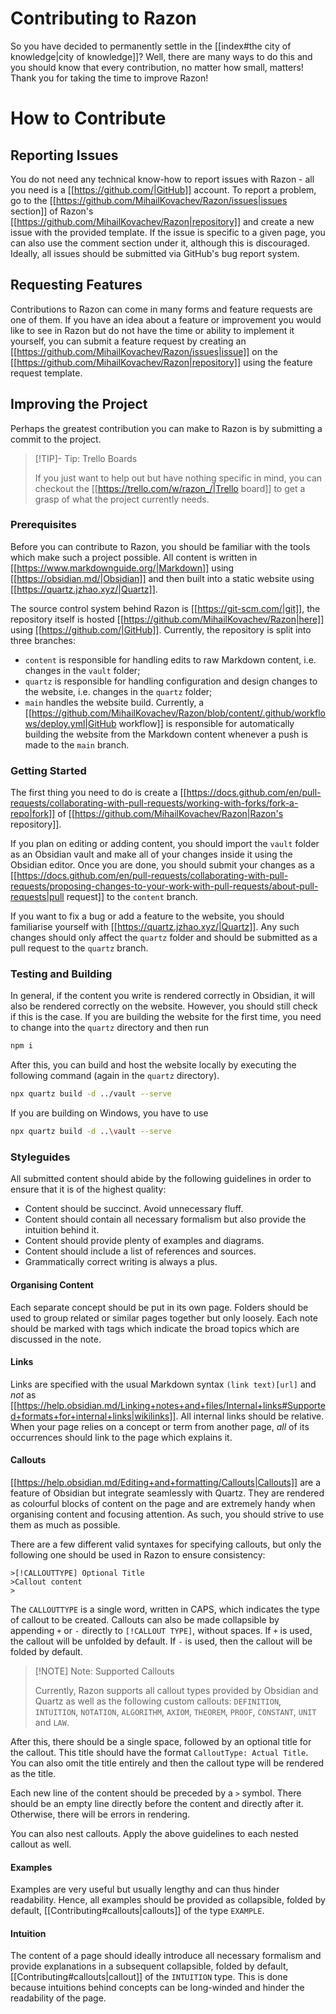 # Contributing to Razon

So you have decided to permanently settle in the [[index#the city of knowledge|city of knowledge]]? Well, there are many ways to do this and you should know that every contribution, no matter how small, matters! Thank you for taking the time to improve Razon!

# How to Contribute

## Reporting Issues

You do not need any technical know-how to report issues with Razon - all you need is a [[https://github.com/|GitHub]] account. To report a problem, go to the [[https://github.com/MihailKovachev/Razon/issues|issues section]] of Razon's [[https://github.com/MihailKovachev/Razon|repository]] and create a new issue with the provided template. If the issue is specific to a given page, you can also use the comment section under it, although this is discouraged. Ideally, all issues should be submitted via GitHub's bug report system.

## Requesting Features

Contributions to Razon can come in many forms and feature requests are one of them. If you have an idea about a feature or improvement you would like to see in Razon but do not have the time or ability to implement it yourself, you can submit a feature request by creating an [[https://github.com/MihailKovachev/Razon/issues|issue]] on the [[https://github.com/MihailKovachev/Razon|repository]] using the feature request template.

## Improving the Project

Perhaps the greatest contribution you can make to Razon is by submitting a commit to the project. 

>[!TIP]- Tip: Trello Boards
>
>If you just want to help out but have nothing specific in mind, you can checkout the [[https://trello.com/w/razon_/|Trello board]] to get a grasp of what the project currently needs.
>

### Prerequisites

Before you can contribute to Razon, you should be familiar with the tools which make such a project possible. All content is written in [[https://www.markdownguide.org/|Markdown]] using [[https://obsidian.md/|Obsidian]] and then built into a static website using [[https://quartz.jzhao.xyz/|Quartz]].

The source control system behind Razon is [[https://git-scm.com/|git]], the repository itself is hosted [[https://github.com/MihailKovachev/Razon|here]] using [[https://github.com/|GitHub]]. Currently, the repository is split into three branches:
-  `content` is responsible for handling edits to raw Markdown content, i.e. changes in the `vault` folder;
- `quartz` is responsible for handling configuration and design changes to the website, i.e. changes in the `quartz` folder;
- `main` handles the website build. Currently, a [[https://github.com/MihailKovachev/Razon/blob/content/.github/workflows/deploy.yml|GitHub workflow]] is responsible for automatically building the website from the Markdown content whenever a push is made to the `main` branch. 

### Getting Started

The first thing you need to do is create a [[https://docs.github.com/en/pull-requests/collaborating-with-pull-requests/working-with-forks/fork-a-repo|fork]] of [[https://github.com/MihailKovachev/Razon|Razon's repository]]. 

If you plan on editing or adding content, you should import the `vault` folder as an Obsidian vault and make all of your changes inside it using the Obsidian editor. Once you are done, you should submit your changes as a [[https://docs.github.com/en/pull-requests/collaborating-with-pull-requests/proposing-changes-to-your-work-with-pull-requests/about-pull-requests|pull request]] to the `content` branch.

If you want to fix a bug or add a feature to the website, you should familiarise yourself with [[https://quartz.jzhao.xyz/|Quartz]]. Any such changes should only affect the `quartz` folder and should be submitted as a pull request to the `quartz` branch.

### Testing and Building

In general, if the content you write is rendered correctly in Obsidian, it will also be rendered correctly on the website. However, you should still check if this is the case. If you are building the website for the first time, you need to change into the `quartz` directory and then run

```bash
npm i
```

After this, you can build and host the website locally by executing the following command (again in the `quartz` directory).

```bash
npx quartz build -d ../vault --serve
```

If you are building on Windows, you have to use

```bash
npx quartz build -d ..\vault --serve
```

### Styleguides

All submitted content should abide by the following guidelines in order to ensure that it is of the highest quality:
- Content should be succinct. Avoid unnecessary fluff.
- Content should contain all necessary formalism but also provide the intuition behind it.
- Content should provide plenty of examples and diagrams.
- Content should include a list of references and sources.
- Grammatically correct writing is always a plus.

#### Organising Content

Each separate concept should be put in its own page. Folders should be used to group related or similar pages together but only loosely. Each note should be marked with tags which indicate the broad topics which are discussed in the note.

#### Links

Links are specified with the usual Markdown syntax `(link text)[url]` and *not* as [[https://help.obsidian.md/Linking+notes+and+files/Internal+links#Supported+formats+for+internal+links|wikilinks]]. All internal links should be relative. When your page relies on a concept or term from another page, *all* of its occurrences should link to the page which explains it.

#### Callouts

[[https://help.obsidian.md/Editing+and+formatting/Callouts|Callouts]] are a feature of Obsidian but integrate seamlessly with Quartz. They are rendered as colourful blocks of content on the page and are extremely handy when organising content and focusing attention. As such, you should strive to use them as much as possible. 

There are a few different valid syntaxes for specifying callouts, but only the following one should be used in Razon to ensure consistency:

```
>[!CALLOUTTYPE] Optional Title
>Callout content
>
```

<!-- Quartz's renderer currently has an issue which appends an additional "greater than" sign before "Callout content" if the correct syntax for a callout is written in a code block. Hence, the above code block actually contains incorrect callout syntax, but will be rendered correctly as a code block. Nevertheless, this issue does not extend to actual callouts and so you should use the proper syntax when specifying them. -->

The `CALLOUTTYPE` is a single word, written in CAPS, which indicates the type of callout to be created. Callouts can also be made collapsible by appending `+` or `-` directly to `[!CALLOUT TYPE]`, without spaces. If `+` is used, the callout will be unfolded by default. If `-` is used, then the callout will be folded by default. 

>[!NOTE] Note: Supported Callouts
>
>Currently, Razon supports all callout types provided by Obsidian and Quartz as well as the following custom callouts: `DEFINITION`, `INTUITION`, `NOTATION`, `ALGORITHM`, `AXIOM`, `THEOREM`, `PROOF`, `CONSTANT`, `UNIT` and `LAW`.
>

After this, there should be a single space, followed by an optional title for the callout. This title should have the format `CalloutType: Actual Title`. You can also omit the title entirely and then the callout type will be rendered as the title.

Each new line of the content should be preceded by a `>` symbol. There should be an empty line directly before the content and directly after it. Otherwise, there will be errors in rendering.

You can also nest callouts. Apply the above guidelines to each nested callout as well.

#### Examples

Examples are very useful but usually lengthy and can thus hinder readability. Hence, all examples should be provided as collapsible, folded by default, [[Contributing#callouts|callouts]] of the type `EXAMPLE`.

#### Intuition

The content of a page should ideally introduce all necessary formalism and provide explanations in a subsequent collapsible, folded by default, [[Contributing#callouts|callout]] of the `INTUITION` type. This is done because intuitions behind concepts can be long-winded and hinder the readability of the page.
